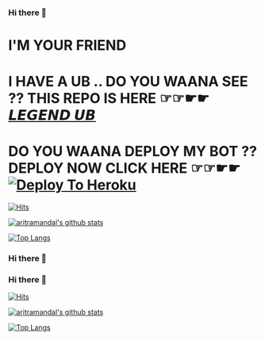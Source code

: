 ### Hi there 👋
# I'M YOUR FRIEND 
# I HAVE A UB .. DO YOU WAANA SEE ?? THIS REPO IS HERE ☞☞☛︎☛︎ [𝙇𝙀𝙂𝙀𝙉𝘿 𝙐𝘽](https://github.com/Bristi-OP/LEGEND)
# DO YOU WAANA DEPLOY MY BOT ?? DEPLOY NOW CLICK HERE ☞☞☛︎☛︎ [![Deploy To Heroku](https://www.herokucdn.com/deploy/button.svg)](https://heroku.com/deploy?template=https://github.com/Bristi-OP/LEGEND/)

[![Hits](https://hits.seeyoufarm.com/api/count/incr/badge.svg?url=https%3A%2F%2Fgithub.com%2Fsuhaash02%2Fviperuserbot&count_bg=%23C83D3D&title_bg=%23555555&icon=&icon_color=%23E7E7E7&title=my+account+views&edge_flat=false)](https://hits.seeyoufarm.com)

[![aritramandal's github stats](https://github-readme-stats.vercel.app/api?username=aritramandal&show_icons=true&theme=cobalt&count_private=true)](https://github.com/aritramandal)

[![Top Langs](https://github-readme-stats.vercel.app/api/top-langs/?username=aritramandal&layout=compact&theme=cobalt)](https://github.com/aritramandal)

<!--

**aritramandal/aritramandal** is a ✨ _special_ ✨ repository because its `README.md` (this file) appears on your GitHub profile.


# ABOUT ME 
•`I'M A CUTE BOY.. I'M WORKING ON [LEGEND USERBOT](https://github.com/Bristi-OP/LEGEND) SUPPORT 

• 🔭 I’m currently working on [`LEGEND USERBOT`](https://github.com/Bristi-OP/LEGEND)

• 🌱 I’m currently learning PYTHON

• 👯 I’m looking to collaborate on MY [`USERBOT`](https://github.com/Bristi-OP/LEGEND) 

• 🤔 I’m looking for help with ...

• 💬 Ask me about ...

• 📫 How to reach me: ...

• 😄 Pronouns: ...

• Find me in telegram [`@YOU_ARE_UNDER_ARREST`](https://t.meYOU_ARE_UNDER_ARREST) and [`@aritraX`](https://t.me/aritraX)

• Join my telegram chatting group <a href="https://t.me/A_League_of_Legend"><img src="https://img.shields.io/badge/Join-Telegram%20Group-blue.svg?logo=telegram" width="190" height="28"></a>

• Join my telegram channel to know about me <a href="https://t.me/abtmee"><img src="https://img.shields.io/badge/Join-Telegram%20Channel-red.svg?logo=Telegram" width="190" height="28"></a>


• ⚡ Fun fact: ...

-->



<!--
**aritramandal/aritramandal** is a ✨ _special_ ✨ repository because its `README.md` (this file) appears on your GitHub profile.

Here are some ideas to get you started:

- 🔭 I’m currently working on ...
- 🌱 I’m currently learning ...
- 👯 I’m looking to collaborate on ...
- 🤔 I’m looking for help with ...
- 💬 Ask me about ...
- 📫 How to reach me: ...
- 😄 Pronouns: ...
- ⚡ Fun fact: ...
-->



### Hi there 👋



### Hi there 👋


[![Hits](https://hits.seeyoufarm.com/api/count/incr/badge.svg?url=https%3A%2F%2Fgithub.com%2Fsuhaash02%2Fviperuserbot&count_bg=%23C83D3D&title_bg=%23555555&icon=&icon_color=%23E7E7E7&title=my+account+views&edge_flat=false)](https://hits.seeyoufarm.com)

[![aritramandal's github stats](https://github-readme-stats.vercel.app/api?username=aritramandal&show_icons=true&theme=cobalt&count_private=true)](https://github.com/aritramandal)

[![Top Langs](https://github-readme-stats.vercel.app/api/top-langs/?username=aritramandal&layout=compact&theme=cobalt)](https://github.com/aritramandal)

<!--

**aritramandal/aritramandal** is a ✨ _special_ ✨ repository because its `README.md` (this file) appears on your GitHub profile.

Here are some ideas to get you started:

- 🔭 I’m currently working on ...

- 🌱 I’m currently learning ...

- 👯 I’m looking to collaborate on ...

- 🤔 I’m looking for help with ...

- 💬 Ask me about ...

- 📫 How to reach me: ...

- 😄 Pronouns: ...

- ⚡ Fun fact: ...

-->



<!--
**aritramandal/aritramandal** is a ✨ _special_ ✨ repository because its `README.md` (this file) appears on your GitHub profile.

Here are some ideas to get you started:

- 🔭 I’m currently working on ...
- 🌱 I’m currently learning ...
- 👯 I’m looking to collaborate on ...
- 🤔 I’m looking for help with ...
- 💬 Ask me about ...
- 📫 How to reach me: ...
- 😄 Pronouns: ...
- ⚡ Fun fact: ...
-->

<!--
**aritramandal/aritramandal** is a ✨ _special_ ✨ repository because its `README.md` (this file) appears on your GitHub profile.

Here are some ideas to get you started:

- 🔭 I’m currently working on ...
- 🌱 I’m currently learning ...
- 👯 I’m looking to collaborate on ...
- 🤔 I’m looking for help with ...
- 💬 Ask me about ...
- 📫 How to reach me: ...
- 😄 Pronouns: ...
- ⚡ Fun fact: ...
-->

